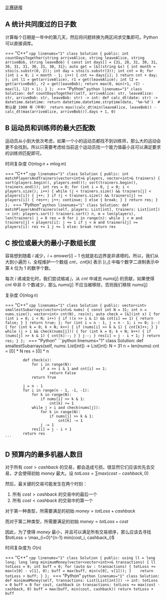 [比赛链接](https://leetcode.cn/contest/biweekly-contest-87/)

## A 统计共同度过的日子数

计算每个日期是一年中的第几天，然后将问题转换为两区间求交集即可。Python 可以直接调库。

=== "C++"
    ```cpp linenums="1"
    class Solution {
    public:
        int countDaysTogether(string arriveAlice, string leaveAlice, string arriveBob, string leaveBob) {
            const int days[] = {31, 28, 31, 30, 31, 30, 31, 31, 30, 31, 30, 31};
            auto get = [&](string &s) {
                int month = stoi(s.substr(0, 2));
                int day = stoi(s.substr(3));
                int cnt = 0;
                for (int i = 0; i < month - 1; i++) {
                    cnt += days[i];
                }
                return cnt + day;
            };
            int l1 = get(arriveAlice), r1 = get(leaveAlice);
            int l2 = get(arriveBob), r2 = get(leaveBob);
            return max(0, min(r1, r2) - max(l1, l2) + 1);
        }
    };
    ```
=== "Python"
    ```python linenums="1"
    class Solution:
    def countDaysTogether(self, arriveAlice: str, leaveAlice: str, arriveBob: str, leaveBob: str) -> int:
        def calc_dt(date: str) -> datetime.datetime:
            return datetime.datetime.strptime(date, '%m-%d')  # 默认是 1900 年（平年）
        return max((calc_dt(min(leaveAlice, leaveBob)) - calc_dt(max(arriveAlice, arriveBob))).days + 1, 0)
    ```

## B 运动员和训练师的最大匹配数

运动员从小到大依次考虑，如果一个小的运动员都找不到训练师，那么大的运动会更不会找到。所以只需要考虑给当前这个运动员找一个能力值最小且可以满足要求的训练师匹配即可。

时间复杂度 $O(n\log n+ m\log m)$

=== "C++"
    ```cpp linenums="1"
    class Solution {
    public:
        int matchPlayersAndTrainers(vector<int>& players, vector<int>& trainers) {
            sort(players.begin(), players.end());
            sort(trainers.begin(), trainers.end());
            int res = 0;
            for (int i = 0, j = 0; i < players.size(); i++) {
                while (j < trainers.size() && trainers[j] < players[i]) {
                    j++;
                }
                if (j < trainers.size() && trainers[j] >= players[i]) {
                    res++;
                    j++;
                    continue;
                } else {
                    break;
                }
            }
            return res;
        }
    };
    ```
=== "Python"
    ```python linenums="1"
    class Solution:
        def matchPlayersAndTrainers(self, players: List[int], trainers: List[int]) -> int:
            players.sort()
            trainers.sort()
            n, m = len(players), len(trainers)
            j = 0
            res = 0
            for i in range(n):
                while j < m and trainers[j] < players[i]:
                    j += 1
                if j < m and trainers[j] >= players[i]:
                    res += 1
                    j += 1
                else:
                    break
            return res
    ```

## C 按位或最大的最小子数组长度

容易想到随着 $i$ 减少，$i + answer[i] - 1$ 也就是右边界是非递增的。所以，我们从大到小遍历 $i$，全程维护一个数组 $cnt$，$cnt[k]$ 表示 $[i,j]$ 中每个数字二进制表示中第 $k$ 位为 1 的数字个数。

每次 $i$ 递减变化时，我们尝试缩减 $j$，从 $cnt$ 中减去 $nums[j]$ 的贡献，如果使得 $cnt$ 中非 0 个数减少，那么 $nums[j]$ 不应当被移除，否则我们移除 $nums[j]$

复杂度 $O(n\log n)$

=== "C++"
    ```cpp linenums="1"
    class Solution {
    public:
        vector<int> smallestSubarrays(vector<int>& nums) {
            const int N = 31;
            int n = nums.size();
            vector<int> cnt(N), res(n);
            auto check = [&](int x) {
                for (int i = 0; i < N; i++) {
                    if ((x >> i & 1) && cnt[i] == 1) {
                        return false;
                    }
                }
                return true;
            };
            for (int i = n - 1, j = n - 1; i >= 0; i--) {
                for (int k = 0; k < N; k++) {
                    if (nums[i] >> k & 1) {
                        cnt[k]++;
                    }
                }
                while (j > i && check(nums[j])) {
                    for (int k = 0; k < N; k++) {
                        if (nums[j] >> k & 1) {
                            cnt[k]--;
                        }
                    }
                    j--;
                }
                res[i] = j - i + 1;
            }
            return res;
        }
    };
    ```
=== "Python"
    ```python linenums="1"
    class Solution:
        def smallestSubarrays(self, nums: List[int]) -> List[int]:
            N = 31
            n = len(nums)
            cnt = [0] * N 
            res = [0] * n
            
            def check(x):
                for i in range(N):
                    if x >> i & 1 and cnt[i] == 1:
                        return False
                return True
            
            j = n - 1
            for i in range(n - 1, -1, -1):
                for k in range(N):
                    if nums[i] >> k & 1:
                        cnt[k] += 1
                while j > i and check(nums[j]):
                    for k in range(N):
                        if nums[j] >> k & 1:
                            cnt[k] -= 1
                    j -= 1
                res[i] = j - i + 1
            return res
    ```

## D 预算内的最多机器人数目


对于所有 $cost > cashback$ 的交易，都会造成亏损，很显然它们应该优先去交易，才会使得初始 $money$ 最大。设 $totLoss = \sum max(cost - cashback, 0)$

然后，最关键的交易可能发生在两个时刻：

1. 所有 $cost > cashback$ 的交易中的最后一个
2. 所有 $cost < cashback$ 的交易中的第一个

对于第一种类型，所需要满足的初始 $money = totLoss + cashback$

而对于第二种类型，所需要满足的初始 $money = totLoss + cost$

因此，为了使得 $money$ 最小，并且可以满足所有交易顺序，那么应该去寻找 $totLoss + \max_{i=0}^{n-1} min(cost_i, cashback_i)$

时间复杂度为 $O(n)$

=== "C++"
    ```cpp linenums="1"
    class Solution {
    public:
        using ll = long long;
        long long minimumMoney(vector<vector<int>>& transactions) {
            ll totLoss = 0;
            int buff = 0;
            for (auto &v : transactions) {
                totLoss += max(v[0] - v[1], 0);
                buff = max(buff, min(v[0], v[1]));
            }   
            return totLoss + buff;
        }
    };
    ```
=== "Python"
    ```python linenums="1"
    class Solution:
        def minimumMoney(self, transactions: List[List[int]]) -> int:
            totLoss = 0
            buff = 0
            for cost, cashback in transactions:
                totLoss += max(cost - cashback, 0)
                buff = max(buff, min(cost, cashback))
            return totLoss + buff
    ```


